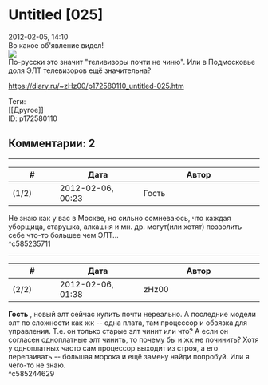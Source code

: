 Untitled [025]
==============

  
2012-02-05, 14:10  
 Во какое об'явление видел!   
   [![](http://s017.radikal.ru/i430/1202/3a/2911586a7962t.jpg)](http://s017.radikal.ru/i430/1202/3a/2911586a7962.jpg)     
 По-русски это значит "теливизоры почти не чиню". Или в Подмосковье доля ЭЛТ телевизоров ещё значительна?   
  
<https://diary.ru/~zHz00/p172580110_untitled-025.htm>  
  
Теги:  
[[Другое]]  
ID: p172580110  


Комментарии: 2
--------------

  


---



|         #         |              Дата              |                     Автор                     |           ID           |
| --- | --- | --- | --- |
| (1/2) | 2012-02-06, 00:23 | Гость | c585235711 |

  
 Не знаю как у вас в Москве, но сильно сомневаюсь, что каждая уборщица, старушка, алкашня и мн. др. могут(или хотят) позволить себе что-то большее чем ЭЛТ...   
 ^c585235711

---



|         #         |              Дата              |                     Автор                     |           ID           |
| --- | --- | --- | --- |
| (2/2) | 2012-02-06, 01:38 | zHz00 | c585244629 |

  
  **Гость**  , новый элт сейчас купить почти нереально. А последние модели элт по сложности как жк -- одна плата, там процессор и обвязка для управления. Т.е. он только старые элт чинит или что? А если он согласен одноплатные элт чинить, то почему бы и жк не починить? Хотя у одноплатных часто сам процессор выходит из строя, а его перепаивать -- большая морока и ещё замену найди попробуй. Или я чего-то не знаю.   
 ^c585244629